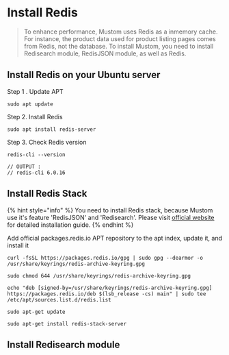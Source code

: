 # Install Redis



> To enhance performance, Mustom uses Redis as a inmemory cache. For instance, the product data used for product listing pages comes from Redis, not the database. To install Mustom, you need to install Redisearch module, RedisJSON module, as well as Redis.



## Install Redis on your Ubuntu server



Step 1 . Update APT

```
sudo apt update
```



Step 2. Install Redis

```
sudo apt install redis-server
```



Step 3. Check Redis version

```
redis-cli --version

// OUTPUT : 
// redis-cli 6.0.16
```



## Install Redis Stack

{% hint style="info" %}
You need to install Redis stack, because Mustom use it's feature 'RedisJSON' and 'Redisearch'. Please visit [official website](https://redis.io/docs/getting-started/install-stack/linux/) for detailed installation guide.
{% endhint %}

Add official packages.redis.io APT repository to the apt index, update it, and install it

```
curl -fsSL https://packages.redis.io/gpg | sudo gpg --dearmor -o /usr/share/keyrings/redis-archive-keyring.gpg

sudo chmod 644 /usr/share/keyrings/redis-archive-keyring.gpg

echo "deb [signed-by=/usr/share/keyrings/redis-archive-keyring.gpg] https://packages.redis.io/deb $(lsb_release -cs) main" | sudo tee /etc/apt/sources.list.d/redis.list

sudo apt-get update

sudo apt-get install redis-stack-server
```



## Install Redisearch module


